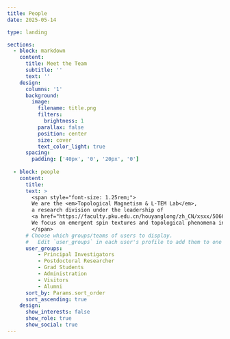 ```yaml
---
title: People
date: 2025-05-14

type: landing

sections:
  - block: markdown
    content:
      title: Meet the Team
      subtitle: ''
      text: ''
    design:
      columns: '1'
      background:
        image: 
          filename: title.png
          filters:
            brightness: 1
          parallax: false
          position: center
          size: cover
          text_color_light: true
      spacing:
        padding: ['40px', '0', '20px', '0']
    
  - block: people
    content:
      title: 
      text: >
        <span style="font-size: 1.25rem;">
        We are the <em>Topological Magnetism & L-TEM Lab</em>,  
        a research division under the leadership of   
        <a href="https://faculty.pku.edu.cn/houyanglong/zh_CN/xsxx/50668/list/index.htm" target="_blank">Prof. Yanglong Hou</a> at Peking University.  
        We focus on emergent spin textures and topological phenomena in magnetic systems. Below is an introduction to our core members.
        </span>
      # Choose which groups/teams of users to display.
      #   Edit `user_groups` in each user's profile to add them to one or more of these groups.
      user_groups:
          - Principal Investigators
          - Postdoctoral Researcher
          - Grad Students
          - Administration
          - Visitors
          - Alumni
      sort_by: Params.sort_order
      sort_ascending: true
    design:
      show_interests: false
      show_role: true
      show_social: true
---
```

